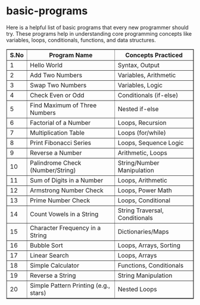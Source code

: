 # basic-programs
Here is a helpful list of basic programs that every new programmer should try. These programs help in understanding core programming concepts like variables, loops, conditionals, functions, and data structures.
<table border="1" cellpadding="8" cellspacing="0">
  <thead>
    <tr>
      <th>S.No</th>
      <th>Program Name</th>
      <th>Concepts Practiced</th>
    </tr>
  </thead>
  <tbody>
    <tr><td>1</td><td>Hello World</td><td>Syntax, Output</td></tr>
    <tr><td>2</td><td>Add Two Numbers</td><td>Variables, Arithmetic</td></tr>
    <tr><td>3</td><td>Swap Two Numbers</td><td>Variables, Logic</td></tr>
    <tr><td>4</td><td>Check Even or Odd</td><td>Conditionals (if-else)</td></tr>
    <tr><td>5</td><td>Find Maximum of Three Numbers</td><td>Nested if-else</td></tr>
    <tr><td>6</td><td>Factorial of a Number</td><td>Loops, Recursion</td></tr>
    <tr><td>7</td><td>Multiplication Table</td><td>Loops (for/while)</td></tr>
    <tr><td>8</td><td>Print Fibonacci Series</td><td>Loops, Sequence Logic</td></tr>
    <tr><td>9</td><td>Reverse a Number</td><td>Arithmetic, Loops</td></tr>
    <tr><td>10</td><td>Palindrome Check (Number/String)</td><td>String/Number Manipulation</td></tr>
    <tr><td>11</td><td>Sum of Digits in a Number</td><td>Loops, Arithmetic</td></tr>
    <tr><td>12</td><td>Armstrong Number Check</td><td>Loops, Power Math</td></tr>
    <tr><td>13</td><td>Prime Number Check</td><td>Loops, Conditional</td></tr>
    <tr><td>14</td><td>Count Vowels in a String</td><td>String Traversal, Conditionals</td></tr>
    <tr><td>15</td><td>Character Frequency in a String</td><td>Dictionaries/Maps</td></tr>
    <tr><td>16</td><td>Bubble Sort</td><td>Loops, Arrays, Sorting</td></tr>
    <tr><td>17</td><td>Linear Search</td><td>Loops, Arrays</td></tr>
    <tr><td>18</td><td>Simple Calculator</td><td>Functions, Conditionals</td></tr>
    <tr><td>19</td><td>Reverse a String</td><td>String Manipulation</td></tr>
    <tr><td>20</td><td>Simple Pattern Printing (e.g., stars)</td><td>Nested Loops</td></tr>
  </tbody>
</table>
